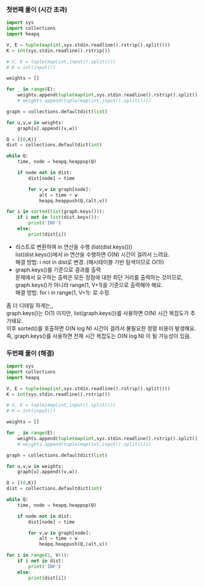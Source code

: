 ### 첫번째 풀이 (시간 초과)

```python
import sys
import collections
import heapq

V, E = tuple(map(int,sys.stdin.readline().rstrip().split()))
K = int(sys.stdin.readline().rstrip())

# V, E = tuple(map(int,input().split()))
# K = int(input())

weights = []

for _ in range(E):
    weights.append(tuple(map(int,sys.stdin.readline().rstrip().split())))
    # weights.append(tuple(map(int,input().split())))

graph = collections.defaultdict(list)

for u,v,w in weights:
    graph[u].append((v,w))

Q = [(0,K)]
dist = collections.defaultdict(int)

while Q:
    time, node = heapq.heappop(Q)

    if node not in dist:
        dist[node] = time

        for v,w in graph[node]:
            alt = time + w
            heapq.heappush(Q,(alt,v))

for i in sorted(list(graph.keys())):
    if i not in list(dist.keys()):
        print('INF')
    else:
        print(dist[i])
```

- 리스트로 변환하여 in 연산을 수행 (list(dist.keys()))  
list(dist.keys())에서 in 연산을 수행하면 O(N) 시간이 걸려서 느려요.  
해결 방법: i not in dist로 변경. (해시테이블 기반 탐색이므로 O(1))  
- graph.keys()를 기준으로 결과를 출력  
문제에서 요구하는 출력은 모든 정점에 대한 최단 거리를 출력하는 것이므로, graph.keys()가 아니라 range(1, V+1)을 기준으로 출력해야 해요.  
해결 방법: for i in range(1, V+1): 로 수정.

좀 더 디테일 하게는,,  
graph.keys()는 O(1) 이지만, list(graph.keys())를 사용하면 O(N) 시간 복잡도가 추가돼요.  
이후 sorted()를 호출하면 O(N log N) 시간이 걸려서 불필요한 정렬 비용이 발생해요.  
즉, graph.keys()를 사용하면 전체 시간 복잡도는 O(N log N) 이 될 가능성이 있음.  

### 두번째 풀이 (해결)

```python
import sys
import collections
import heapq

V, E = tuple(map(int,sys.stdin.readline().rstrip().split()))
K = int(sys.stdin.readline().rstrip())

# V, E = tuple(map(int,input().split()))
# K = int(input())

weights = []

for _ in range(E):
    weights.append(tuple(map(int,sys.stdin.readline().rstrip().split())))
    # weights.append(tuple(map(int,input().split())))

graph = collections.defaultdict(list)

for u,v,w in weights:
    graph[u].append((v,w))

Q = [(0,K)]
dist = collections.defaultdict(int)

while Q:
    time, node = heapq.heappop(Q)

    if node not in dist:
        dist[node] = time

        for v,w in graph[node]:
            alt = time + w
            heapq.heappush(Q,(alt,v))

for i in range(1, V+1):
    if i not in dist:
        print('INF')
    else:
        print(dist[i])
```
